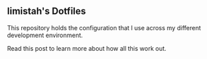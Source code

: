 ## limistah's Dotfiles

This repository holds the configuration that I use across my different development environment.

Read this post to learn more about how all this work out.

